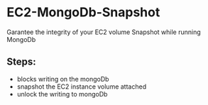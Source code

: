 # EC2-MongoDb-Snapshot
Garantee the integrity of your EC2 volume Snapshot while running MongoDb


Steps:
-----
* blocks writing on the mongoDb
* snapshot the EC2 instance volume attached
* unlock the writing to mongoDb
